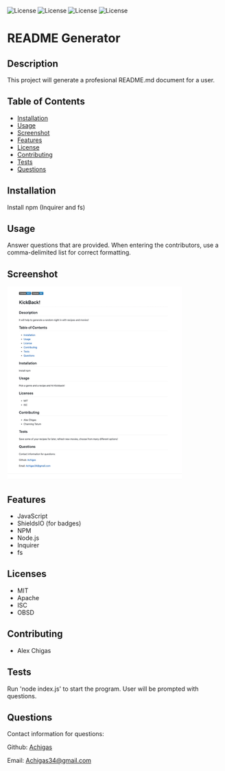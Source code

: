 

![License](https://img.shields.io/static/v1?label=License&message=MIT&color=BLUE) ![License](https://img.shields.io/static/v1?label=License&message=Apache&color=BLUE) ![License](https://img.shields.io/static/v1?label=License&message=ISC&color=BLUE) ![License](https://img.shields.io/static/v1?label=License&message=OBSD&color=BLUE)

# README Generator


## Description
This project will generate a profesional README.md document for a user. 

## Table of Contents

* [Installation](#installation)
* [Usage](#usage)
* [Screenshot](#screenshot)
* [Features](#features)
* [License](#license)
* [Contributing](#contributing)
* [Tests](#tests)
* [Questions](#questions)


## Installation
Install npm (Inquirer and fs)

## Usage
Answer questions that are provided. When entering the contributors, use a comma-delimited list for correct formatting.

## Screenshot
![Example ReadMe](./images/ExampleReadMe.png)

## Features
* JavaScript
* ShieldsIO (for badges)
* NPM
* Node.js
* Inquirer
* fs

## Licenses
* MIT  
* Apache  
* ISC  
* OBSD

## Contributing
* Alex Chigas

## Tests
Run 'node index.js' to start the program. User will be prompted with questions.

## Questions
Contact information for questions:  


Github: [Achigas](https://www.github.com/Achigas)  

Email: Achigas34@gmail.com
